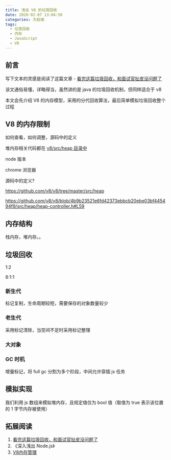 ```yaml
---
title: 浅谈 V8 的垃圾回收
date: 2020-02-07 13:04:50
categories: 大前端
tags:
  - 垃圾回收
  - 内存
  - JavaScript
  - V8
---
```


## 前言

写下文本的灵感是阅读了这篇文章 - [看完这篇垃圾回收，和面试官扯皮没问题了](https://mp.weixin.qq.com/s/8vXENzg580R7F2iNjSdHFw) 

该文通俗易懂，详略得当，虽然讲的是 java 的垃圾回收机制，但同样适合于 v8

本文会先介绍 V8 的内存模型，采用的分代回收算法，最后简单模拟垃圾回收整个过程

## V8 的内存限制

如何查看，如何调整，源码中的定义

堆内存相关代码都在 [v8/src/heap 目录中](https://github.com/v8/v8/tree/master/src/heap)

node 版本

chrome 浏览器

源码中的定义?

https://github.com/v8/v8/tree/master/src/heap

https://github.com/v8/v8/blob/4b9b23521e6fd42373ebbcb20ebe03bf445494f9/src/heap/heap-controller.h#L59


## 内存结构


栈内存，堆内存。。


## 垃圾回收

1:2

8:1:1

### 新生代

标记复制，生命周期较短，需要保存的对象数量较少


### 老生代

采用标记清除，当空间不足时采用标记整理

### 大对象

### GC 时机

增量标记，将 full gc 分割为多个阶段，中间允许穿插 js 任务

## 模拟实现

我们利用 js 数组来模拟堆内存，且规定值仅为 bool 值（取值为 true 表示该位置的 1 字节内存被使用）

## 拓展阅读

1. [看完这篇垃圾回收，和面试官扯皮没问题了](https://mp.weixin.qq.com/s/8vXENzg580R7F2iNjSdHFw) 
2. 《深入浅出 Node.js》
3. [V8内存管理](https://blog.mengxc.info/2019-04-28-V8%E5%86%85%E5%AD%98%E7%AE%A1%E7%90%86/)
